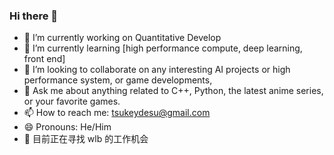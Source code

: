 ### Hi there 👋

- 🔭 I’m currently working on Quantitative Develop
- 🌱 I’m currently learning [high performance compute, deep learning, front end]
- 👯 I’m looking to collaborate on any interesting AI projects or high performance system, or game developments, 
- 💬 Ask me about anything related to C++, Python, the latest anime series, or your favorite games.
- 📫 How to reach me: tsukeydesu@gmail.com
- 😄 Pronouns: He/Him
- 🛫 目前正在寻找 wlb 的工作机会

